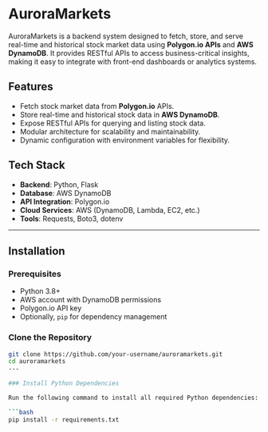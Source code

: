 # AuroraMarkets

AuroraMarkets is a backend system designed to fetch, store, and serve real-time and historical stock market data using **Polygon.io APIs** and **AWS DynamoDB**. It provides RESTful APIs to access business-critical insights, making it easy to integrate with front-end dashboards or analytics systems.

## Features

- Fetch stock market data from **Polygon.io** APIs.
- Store real-time and historical stock data in **AWS DynamoDB**.
- Expose RESTful APIs for querying and listing stock data.
- Modular architecture for scalability and maintainability.
- Dynamic configuration with environment variables for flexibility.

## Tech Stack

- **Backend**: Python, Flask
- **Database**: AWS DynamoDB
- **API Integration**: Polygon.io
- **Cloud Services**: AWS (DynamoDB, Lambda, EC2, etc.)
- **Tools**: Requests, Boto3, dotenv

---

## Installation

### Prerequisites
- Python 3.8+
- AWS account with DynamoDB permissions
- Polygon.io API key
- Optionally, `pip` for dependency management

### Clone the Repository
```bash
git clone https://github.com/your-username/auroramarkets.git
cd auroramarkets
---

### Install Python Dependencies

Run the following command to install all required Python dependencies:

```bash
pip install -r requirements.txt
